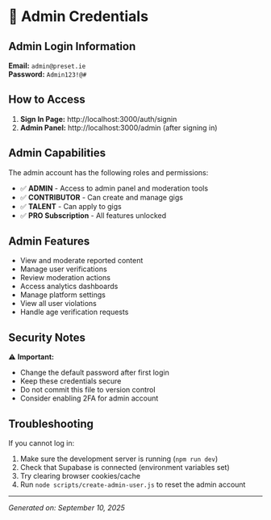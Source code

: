 # 🔐 Admin Credentials

## Admin Login Information

**Email:** `admin@preset.ie`  
**Password:** `Admin123!@#`

## How to Access

1. **Sign In Page:** http://localhost:3000/auth/signin
2. **Admin Panel:** http://localhost:3000/admin (after signing in)

## Admin Capabilities

The admin account has the following roles and permissions:
- ✅ **ADMIN** - Access to admin panel and moderation tools
- ✅ **CONTRIBUTOR** - Can create and manage gigs
- ✅ **TALENT** - Can apply to gigs
- ✅ **PRO Subscription** - All features unlocked

## Admin Features

- View and moderate reported content
- Manage user verifications
- Review moderation actions
- Access analytics dashboards
- Manage platform settings
- View all user violations
- Handle age verification requests

## Security Notes

⚠️ **Important:** 
- Change the default password after first login
- Keep these credentials secure
- Do not commit this file to version control
- Consider enabling 2FA for admin account

## Troubleshooting

If you cannot log in:
1. Make sure the development server is running (`npm run dev`)
2. Check that Supabase is connected (environment variables set)
3. Try clearing browser cookies/cache
4. Run `node scripts/create-admin-user.js` to reset the admin account

---

*Generated on: September 10, 2025*